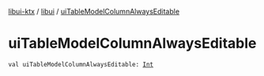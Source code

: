 [libui-ktx](../index.md) / [libui](index.md) / [uiTableModelColumnAlwaysEditable](./ui-table-model-column-always-editable.md)

# uiTableModelColumnAlwaysEditable

`val uiTableModelColumnAlwaysEditable: `[`Int`](https://kotlinlang.org/api/latest/jvm/stdlib/kotlin/-int/index.html)